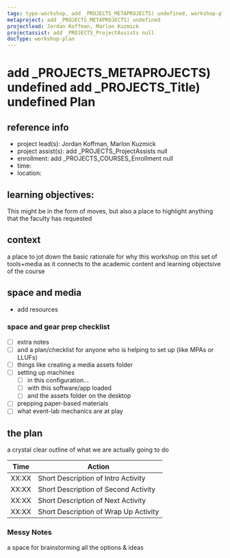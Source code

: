 ```yaml
---
tags: type-workshop, add _PROJECTS_METAPROJECTS) undefined, workshop-plan
metaproject: add _PROJECTS_METAPROJECTS) undefined
projectlead: Jordan Koffman, Marlon Kuzmick
projectassist: add _PROJECTS_ProjectAssists null
docType: workshop-plan
---
```


# add _PROJECTS_METAPROJECTS) undefined add _PROJECTS_Title) undefined Plan

## reference info
* project lead(s): Jordan Koffman, Marlon Kuzmick
* project assist(s): add _PROJECTS_ProjectAssists null
* enrollment: add _PROJECTS_COURSES_Enrollment null
* time:
* location:

## learning objectives:
This might be in the form of moves, but also a place to highlight anything that the faculty has requested

## context
a place to jot down the basic rationale for why this workshop on this set of tools+media as it connects to the academic content and learning objectsive of the course

## space and media 
* add resources

### space and gear prep checklist
- [ ] extra notes
- [ ] and a plan/checklist for anyone who is helping to set up (like MPAs or LLUFs)
- [ ] things like creating a media assets folder
- [ ] setting up machines 
    - [ ] in this configuration...
    - [ ] with this software/app loaded
    - [ ] and the assets folder on the desktop
- [ ] prepping paper-based materials
- [ ] what event-lab mechanics are at play
## the plan
a crystal clear outline of what we are actually going to do


| Time | Action |  
| -------- | -------- | 
| XX:XX     |  Short Description of Intro Activity    | 
| XX:XX     |  Short Description of Second Activity    | 
| XX:XX     |  Short Description of Next Activity    | 
| XX:XX     |  Short Description of Wrap Up Activity    | 

### Messy Notes
a space for brainstorming all the options & ideas
